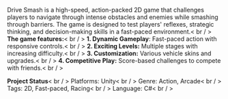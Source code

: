 Drive Smash is a high-speed, action-packed 2D game that challenges players to navigate through intense obstacles and enemies while smashing through barriers. The game is designed to test players' reflexes, strategic thinking, and decision-making skills in a fast-paced environment.< br / >
**The game features:**< br / >
**1. Dynamic Gameplay**: Fast-paced action with responsive controls.< br / >
**2. Exciting Levels:** Multiple stages with increasing difficulty.< br / >
**3. Customization:** Various vehicle skins and upgrades.< br / >
**4. Competitive Play:** Score-based challenges to compete with friends.< br / >

**Project Status**< br / >
Platforms: Unity< br / >
Genre: Action, Arcade< br / >
Tags: 2D, Fast-paced, Racing< br / >
Language: C#< br / >
